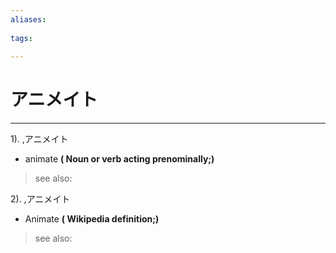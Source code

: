 ```yaml
---
aliases:
    
tags:
    
---
```


# アニメイト
---
1).
,アニメイト

- animate
**( Noun or verb acting prenominally;)**
> see also: 
            
2).
,アニメイト

- Animate
**( Wikipedia definition;)**
> see also: 
            
